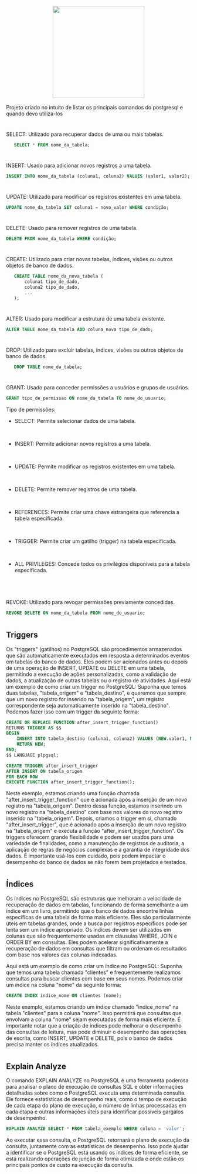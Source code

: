 

<div align="center">

<img width="250" height="250" align="center" src="https://cdn.jsdelivr.net/gh/devicons/devicon/icons/postgresql/postgresql-plain-wordmark.svg"/>

</div>
<br>
Projeto criado no intuito de listar os principais comandos do postgresql e quando devo utiliza-los

#
SELECT: Utilizado para recuperar dados de uma ou mais tabelas.
```sql
   SELECT * FROM nome_da_tabela;
```
#
INSERT: Usado para adicionar novos registros a uma tabela.
```sql
INSERT INTO nome_da_tabela (coluna1, coluna2) VALUES (valor1, valor2);
```
#
UPDATE: Utilizado para modificar os registros existentes em uma tabela.
```sql
UPDATE nome_da_tabela SET coluna1 = novo_valor WHERE condição;
```
#
DELETE: Usado para remover registros de uma tabela.
```sql
DELETE FROM nome_da_tabela WHERE condição;
```
#
CREATE: Utilizado para criar novas tabelas, índices, visões ou outros objetos de banco de dados.
```sql
   CREATE TABLE nome_da_nova_tabela (
       coluna1 tipo_de_dado,
       coluna2 tipo_de_dado,
       ...
   );

```
#
ALTER: Usado para modificar a estrutura de uma tabela existente.
```sql
ALTER TABLE nome_da_tabela ADD coluna_nova tipo_de_dado;
```
#
DROP: Utilizado para excluir tabelas, índices, visões ou outros objetos de banco de dados.
```sql
   DROP TABLE nome_da_tabela;
```
#
GRANT: Usado para conceder permissões a usuários e grupos de usuários.
```sql
GRANT tipo_de_permissao ON nome_da_tabela TO nome_do_usuario;
```

Tipo de permissões:

* SELECT: Permite selecionar dados de uma tabela.

<br>

* INSERT: Permite adicionar novos registros a uma tabela.

<br>

* UPDATE: Permite modificar os registros existentes em uma tabela.

<br>

* DELETE: Permite remover registros de uma tabela.

<br>

* REFERENCES: Permite criar uma chave estrangeira que referencia a tabela especificada.

<br>

* TRIGGER: Permite criar um gatilho (trigger) na tabela especificada.

<br>

* ALL PRIVILEGES: Concede todos os privilégios disponíveis para a tabela especificada.

<br>

#
REVOKE: Utilizado para revogar permissões previamente concedidas.
```sql
REVOKE DELETE ON nome_da_tabela FROM nome_do_usuario;
```
#

## Triggers

Os "triggers" (gatilhos) no PostgreSQL são procedimentos armazenados que são automaticamente executados em resposta a determinados eventos em tabelas do banco de dados. Eles podem ser acionados antes ou depois de uma operação de INSERT, UPDATE ou DELETE em uma tabela, permitindo a execução de ações personalizadas, como a validação de dados, a atualização de outras tabelas ou o registro de atividades.
Aqui está um exemplo de como criar um trigger no PostgreSQL:
Suponha que temos duas tabelas, "tabela_origem" e "tabela_destino", e queremos que sempre que um novo registro for inserido na "tabela_origem", um registro correspondente seja automaticamente inserido na "tabela_destino". Podemos fazer isso com um trigger da seguinte forma:

~~~sql
CREATE OR REPLACE FUNCTION after_insert_trigger_function()
RETURNS TRIGGER AS $$
BEGIN
    INSERT INTO tabela_destino (coluna1, coluna2) VALUES (NEW.valor1, NEW.valor2);
    RETURN NEW;
END;
$$ LANGUAGE plpgsql;

CREATE TRIGGER after_insert_trigger
AFTER INSERT ON tabela_origem
FOR EACH ROW
EXECUTE FUNCTION after_insert_trigger_function();
~~~

Neste exemplo, estamos criando uma função chamada "after_insert_trigger_function" que é acionada após a inserção de um novo registro na "tabela_origem". Dentro dessa função, estamos inserindo um novo registro na "tabela_destino" com base nos valores do novo registro inserido na "tabela_origem".
Depois, criamos o trigger em si, chamado "after_insert_trigger", que é acionado após a inserção de um novo registro na "tabela_origem" e executa a função "after_insert_trigger_function".
Os triggers oferecem grande flexibilidade e podem ser usados para uma variedade de finalidades, como a manutenção de registros de auditoria, a aplicação de regras de negócios complexas e a garantia de integridade dos dados. É importante usá-los com cuidado, pois podem impactar o desempenho do banco de dados se não forem bem projetados e testados.

#
## Índices

Os índices no PostgreSQL são estruturas que melhoram a velocidade de recuperação de dados em tabelas, funcionando de forma semelhante a um índice em um livro, permitindo que o banco de dados encontre linhas específicas de uma tabela de forma mais eficiente. Eles são particularmente úteis em tabelas grandes, onde a busca por registros específicos pode ser lenta sem um índice apropriado.
Os índices devem ser utilizados em colunas que são frequentemente usadas em cláusulas WHERE, JOIN e ORDER BY em consultas. Eles podem acelerar significativamente a recuperação de dados em consultas que filtram ou ordenam os resultados com base nos valores das colunas indexadas.

Aqui está um exemplo de como criar um índice no PostgreSQL:
Suponha que temos uma tabela chamada "clientes" e frequentemente realizamos consultas para buscar clientes com base em seus nomes. Podemos criar um índice na coluna "nome" da seguinte forma:

~~~sql
CREATE INDEX indice_nome ON clientes (nome);
~~~

Neste exemplo, estamos criando um índice chamado "indice_nome" na tabela "clientes" para a coluna "nome". Isso permitirá que consultas que envolvam a coluna "nome" sejam executadas de forma mais eficiente.
É importante notar que a criação de índices pode melhorar o desempenho das consultas de leitura, mas pode diminuir o desempenho das operações de escrita, como INSERT, UPDATE e DELETE, pois o banco de dados precisa manter os índices atualizados.

#

## Explain Analyze

O comando EXPLAIN ANALYZE no PostgreSQL é uma ferramenta poderosa para analisar o plano de execução de consultas SQL e obter informações detalhadas sobre como o PostgreSQL executa uma determinada consulta. Ele fornece estatísticas de desempenho reais, como o tempo de execução de cada etapa do plano de execução, o número de linhas processadas em cada etapa e outras informações úteis para identificar possíveis gargalos de desempenho.

~~~sql
EXPLAIN ANALYZE SELECT * FROM tabela_exemplo WHERE coluna = 'valor';
~~~

Ao executar essa consulta, o PostgreSQL retornará o plano de execução da consulta, juntamente com as estatísticas de desempenho. Isso pode ajudar a identificar se o PostgreSQL está usando os índices de forma eficiente, se está realizando operações de junção de forma otimizada e onde estão os principais pontos de custo na execução da consulta.

#